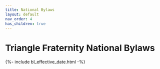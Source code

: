 ```yaml
---
title: National Bylaws
layout: default
nav_order: 4
has_children: true
---
```


# Triangle Fraternity National Bylaws

{%- include bl_effective_date.html -%}

